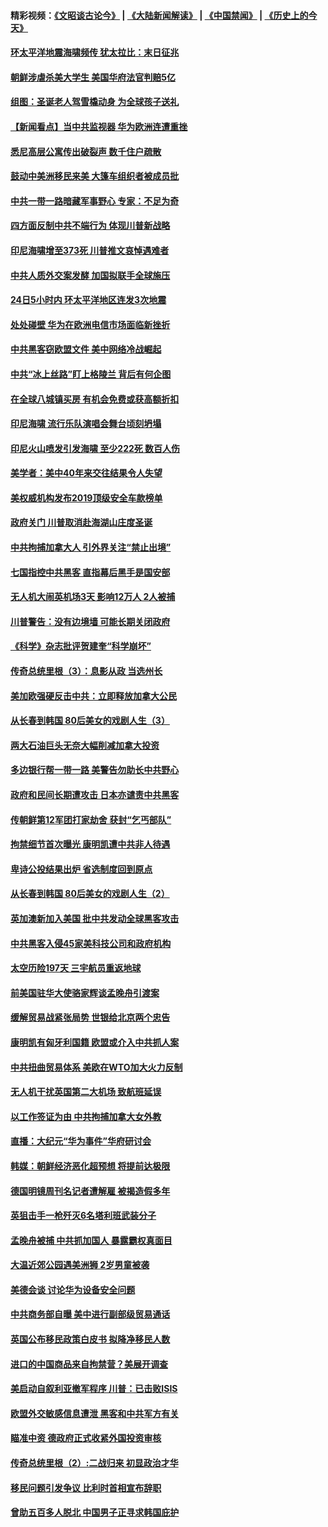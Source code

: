 #### 精彩视频：[《文昭谈古论今》](https://github.com/gfw-breaker/wenzhao/blob/master/README.md?t=12250931) | [《大陆新闻解读》](https://github.com/gfw-breaker/ntdtv-comedy/blob/master/README.md?t=12250931) | [《中国禁闻》](https://github.com/gfw-breaker/ntdtv-news/blob/master/README.md?t=12250931) | [《历史上的今天》](https://github.com/gfw-breaker/today-in-history/blob/master/README.md?t=12250931) 

#### [环太平洋地震海啸频传 犹太拉比：末日征兆](../pages/nsc418/n10931369.md?t=12250931) 

#### [朝鲜涉虐杀美大学生 美国华府法官判赔5亿](../pages/nsc418/n10931032.md?t=12250931) 

#### [组图：圣诞老人驾雪橇动身 为全球孩子送礼](../pages/nsc418/n10930732.md?t=12250931) 

#### [【新闻看点】当中共监视器 华为欧洲连遭重挫](../pages/nsc418/n10930646.md?t=12250931) 

#### [悉尼高层公寓传出破裂声 数千住户疏散](../pages/nsc418/n10930665.md?t=12250931) 

#### [鼓动中美洲移民来美 大篷车组织者被成员批](../pages/nsc418/n10930604.md?t=12250931) 

#### [中共一带一路暗藏军事野心 专家：不足为奇](../pages/nsc418/n10930595.md?t=12250931) 

#### [四方面反制中共不端行为 体现川普新战略](../pages/nsc418/n10930171.md?t=12250931) 

#### [印尼海啸增至373死 川普推文哀悼遇难者](../pages/nsc418/n10929896.md?t=12250931) 

#### [中共人质外交案发酵 加国拟联手全球施压](../pages/nsc418/n10928999.md?t=12250931) 

#### [24日5小时内 环太平洋地区连发3次地震](../pages/nsc418/n10929109.md?t=12250931) 

#### [处处碰壁 华为在欧洲电信市场面临新挫折](../pages/nsc418/n10929057.md?t=12250931) 

#### [中共黑客窃欧盟文件 美中网络冷战崛起](../pages/nsc418/n10928801.md?t=12250931) 

#### [中共“冰上丝路”盯上格陵兰 背后有何企图](../pages/nsc418/n10926007.md?t=12250931) 

#### [在全球八城镇买房 有机会免费或获高额折扣](../pages/nsc418/n10927163.md?t=12250931) 

#### [印尼海啸 流行乐队演唱会舞台顷刻坍塌](../pages/nsc418/n10927974.md?t=12250931) 

#### [印尼火山喷发引发海啸 至少222死 数百人伤](../pages/nsc418/n10927495.md?t=12250931) 

#### [美学者：美中40年来交往结果令人失望](../pages/nsc418/n10927569.md?t=12250931) 

#### [美权威机构发布2019顶级安全车款榜单](../pages/nsc418/n10927038.md?t=12250931) 

#### [政府关门 川普取消赴海湖山庄度圣诞](../pages/nsc418/n10927613.md?t=12250931) 

#### [中共拘捕加拿大人 引外界关注“禁止出境”](../pages/nsc418/n10927145.md?t=12250931) 

#### [七国指控中共黑客 直指幕后黑手是国安部](../pages/nsc418/n10927012.md?t=12250931) 

#### [无人机大闹英机场3天 影响12万人 2人被捕](../pages/nsc418/n10926742.md?t=12250931) 

#### [川普警告：没有边境墙 可能长期关闭政府](../pages/nsc418/n10926277.md?t=12250931) 

#### [《科学》杂志批评贺建奎“科学崩坏”](../pages/nsc418/n10925960.md?t=12250931) 

#### [传奇总统里根（3）：息影从政 当选州长](../pages/nsc418/n10925669.md?t=12250931) 

#### [美加欧强硬反击中共：立即释放加拿大公民](../pages/nsc418/n10925745.md?t=12250931) 

#### [从长春到韩国 80后美女的戏剧人生（3）](../pages/nsc418/n10923009.md?t=12250931) 

#### [两大石油巨头无奈大幅削减加拿大投资](../pages/nsc418/n10925542.md?t=12250931) 

#### [多边银行帮一带一路 美警告勿助长中共野心](../pages/nsc418/n10925309.md?t=12250931) 

#### [政府和民间长期遭攻击 日本亦谴责中共黑客](../pages/nsc418/n10924008.md?t=12250931) 

#### [传朝鲜第12军团打家劫舍 获封“乞丐部队”](../pages/nsc418/n10924553.md?t=12250931) 

#### [拘禁细节首次曝光 康明凯遭中共非人待遇](../pages/nsc418/n10924051.md?t=12250931) 

#### [卑诗公投结果出炉 省选制度回到原点](../pages/nsc418/n10924449.md?t=12250931) 

#### [从长春到韩国 80后美女的戏剧人生（2）](../pages/nsc418/n10916777.md?t=12250931) 

#### [英加澳新加入美国 批中共发动全球黑客攻击](../pages/nsc418/n10923357.md?t=12250931) 

#### [中共黑客入侵45家美科技公司和政府机构](../pages/nsc418/n10923136.md?t=12250931) 

#### [太空历险197天 三宇航员重返地球](../pages/nsc418/n10922909.md?t=12250931) 

#### [前美国驻华大使骆家辉谈孟晚舟引渡案](../pages/nsc418/n10923038.md?t=12250931) 

#### [缓解贸易战紧张局势 世银给北京两个忠告](../pages/nsc418/n10923048.md?t=12250931) 

#### [康明凯有匈牙利国籍 欧盟或介入中共抓人案](../pages/nsc418/n10922924.md?t=12250931) 

#### [中共扭曲贸易体系 美欧在WTO加大火力反制](../pages/nsc418/n10922906.md?t=12250931) 

#### [无人机干扰英国第二大机场 致航班延误](../pages/nsc418/n10922740.md?t=12250931) 

#### [以工作签证为由 中共拘捕加拿大女外教](../pages/nsc418/n10922534.md?t=12250931) 

#### [直播：大纪元“华为事件”华府研讨会](../pages/nsc418/n10921256.md?t=12250931) 

#### [韩媒：朝鲜经济恶化超预想 将提前达极限](../pages/nsc418/n10921675.md?t=12250931) 

#### [德国明镜周刊名记者遭解雇 被揭造假多年](../pages/nsc418/n10922296.md?t=12250931) 

#### [英狙击手一枪歼灭6名塔利班武装分子](../pages/nsc418/n10921949.md?t=12250931) 

#### [孟晚舟被捕 中共抓加国人 暴露霸权真面目](../pages/nsc418/n10921038.md?t=12250931) 

#### [大温近郊公园遇美洲狮 2岁男童被袭](../pages/nsc418/n10921281.md?t=12250931) 

#### [美德会谈 讨论华为设备安全问题](../pages/nsc418/n10921303.md?t=12250931) 

#### [中共商务部自曝 美中进行副部级贸易通话](../pages/nsc418/n10920635.md?t=12250931) 

#### [英国公布移民政策白皮书 拟降净移民人数](../pages/nsc418/n10920597.md?t=12250931) 

#### [进口的中国商品来自拘禁营？美展开调查](../pages/nsc418/n10920326.md?t=12250931) 

#### [美启动自叙利亚撤军程序 川普：已击败ISIS](../pages/nsc418/n10920579.md?t=12250931) 

#### [欧盟外交敏感信息遭泄 黑客和中共军方有关](../pages/nsc418/n10920529.md?t=12250931) 

#### [瞄准中资 德政府正式收紧外国投资审核](../pages/nsc418/n10920547.md?t=12250931) 

#### [传奇总统里根（2）:二战归来 初显政治才华](../pages/nsc418/n10919484.md?t=12250931) 

#### [移民问题引发争议 比利时首相宣布辞职](../pages/nsc418/n10919907.md?t=12250931) 

#### [曾助五百多人脱北 中国男子正寻求韩国庇护](../pages/nsc418/n10919978.md?t=12250931) 

